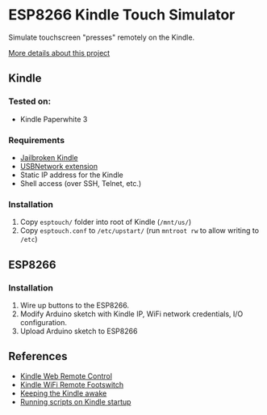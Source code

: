 # ESP8266 Kindle Touch Simulator
Simulate touchscreen \"presses\" remotely on the Kindle.

[More details about this project](https://bneo99.github.io/projects/2021/07/05/esp8266-kindle-remote.html)

## Kindle
### Tested on:
- Kindle Paperwhite 3

### Requirements
- [Jailbroken Kindle](https://wiki.mobileread.com/wiki/5_x_Jailbreak)
- [USBNetwork extension](https://www.mobileread.com/forums/showthread.php?t=225030)
- Static IP address for the Kindle
- Shell access (over SSH, Telnet, etc.)

### Installation
1. Copy `esptouch/` folder into root of Kindle (`/mnt/us/`)
2. Copy `esptouch.conf` to `/etc/upstart/` (run `mntroot rw` to allow writing to `/etc`)

## ESP8266
### Installation
1. Wire up buttons to the ESP8266.
2. Modify Arduino sketch with Kindle IP, WiFi network credentials, I/O configuration.
3. Upload Arduino sketch to ESP8266

## References
- [Kindle Web Remote Control](https://www.instructables.com/Kindle-Web-Remote-Control/)
- [Kindle WiFi Remote Footswitch](https://www.instructables.com/Kindle-WiFi-Remote-Footswitch/)
- [Keeping the Kindle awake](http://www.mobileread.mobi/forums/showthread.php?t=220810&page=3)
- [Running scripts on Kindle startup](https://www.mobileread.com/forums/showthread.php?t=221019)

